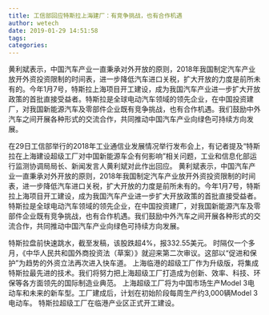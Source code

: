 ```yaml
---
title: 工信部回应特斯拉上海建厂：有竞争挑战，也有合作机遇
author: wetech
date: 2019-01-29 14:51:58
tags: 
categories: 
---
```

黄利斌表示，中国汽车产业一直秉承对外开放的原则，2018年我国制定汽车产业放开外资投资限制的时间表，进一步降低汽车进口关税，扩大开放的力度是前所未有的。今年1月7号，特斯拉上海项目开工建设，成为我国汽车产业进一步扩大开放政策的首批直接受益者。特斯拉是全球电动汽车领域的领先企业，在中国投资建厂，对我国新能源汽车及零部件企业既有竞争挑战，也有合作机遇。我们鼓励中外汽车之间开展各种形式的交流合作，共同推动中国汽车产业向绿色可持续方向发展。
<!-- more -->
在29日工信部举行的2018年工业通信业发展情况举行发布会上，有记者提及“特斯拉在上海建设超级工厂对中国新能源车企有何影响”相关问题，工业和信息化部运行监测协调局局长、新闻发言人黄利斌对此作出回应。
黄利斌表示，中国汽车产业一直秉承对外开放的原则，2018年我国制定汽车产业放开外资投资限制的时间表，进一步降低汽车进口关税，扩大开放的力度是前所未有的。今年1月7号，特斯拉上海项目开工建设，成为我国汽车产业进一步扩大开放政策的首批直接受益者。特斯拉是全球电动汽车领域的领先企业，在中国投资建厂，对我国新能源汽车及零部件企业既有竞争挑战，也有合作机遇。我们鼓励中外汽车之间开展各种形式的交流合作，共同推动中国汽车产业向绿色可持续方向发展。
 
 
特斯拉盘前快速跳水，截至发稿，该股跌超4%，报332.55美元。
时隔仅一个多月，《中华人民共和国外商投资法（草案）》就迎来第二次审议。这部以“促进和保护”为趋势的外资立法再次进入快车道。
上海临港的超级工厂作为升级版，将集成特斯拉最先进的技术。我们将努力把上海超级工厂打造成为创新、效率、科技、环保等各方面领先的国际制造业典范。
上海超级工厂将为中国市场生产Model 3电动车和未来的新车型。工厂建成后，计划在初始阶段每周生产约3,000辆Model 3电动车。
特斯拉超级工厂在临港产业区正式开工建设。
